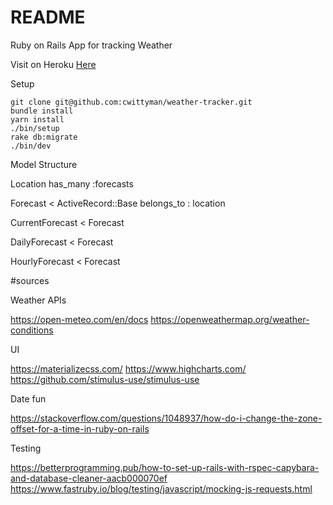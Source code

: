 # README
Ruby on Rails App for tracking Weather

Visit on Heroku [Here](https://cwitty-weather.herokuapp.com/)

Setup

```
git clone git@github.com:cwittyman/weather-tracker.git
bundle install
yarn install
./bin/setup
rake db:migrate
./bin/dev
```


Model Structure

Location
    has_many :forecasts

Forecast < ActiveRecord::Base
    belongs_to : location

CurrentForecast < Forecast

DailyForecast < Forecast

HourlyForecast < Forecast

#sources

Weather APIs

https://open-meteo.com/en/docs
https://openweathermap.org/weather-conditions

UI

https://materializecss.com/
https://www.highcharts.com/
https://github.com/stimulus-use/stimulus-use

Date fun

https://stackoverflow.com/questions/1048937/how-do-i-change-the-zone-offset-for-a-time-in-ruby-on-rails

Testing

https://betterprogramming.pub/how-to-set-up-rails-with-rspec-capybara-and-database-cleaner-aacb000070ef
https://www.fastruby.io/blog/testing/javascript/mocking-js-requests.html